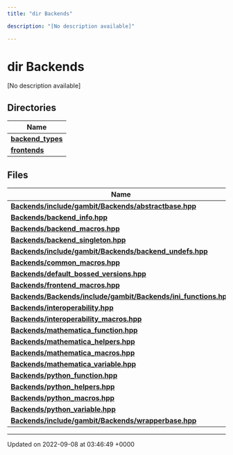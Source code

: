 ```yaml
---
title: "dir Backends"

description: "[No description available]"

---
```


# dir Backends

[No description available]

## Directories

| Name           |
| -------------- |
| **[backend_types](/documentation/code/files/dir_adaf5b9f3522268d0722b5bf192fb62e/#dir-backend-types)**  |
| **[frontends](/documentation/code/files/dir_c6faa5d145e7be4b4543e56b2cb9e577/#dir-frontends)**  |

## Files

| Name           |
| -------------- |
| **[Backends/include/gambit/Backends/abstractbase.hpp](/documentation/code/files/include_2gambit_2backends_2abstractbase_8hpp/#file-backends-include-gambit-backends-abstractbase-hpp)**  |
| **[Backends/backend_info.hpp](/documentation/code/files/backend__info_8hpp/#file-backends-backend-info-hpp)**  |
| **[Backends/backend_macros.hpp](/documentation/code/files/backend__macros_8hpp/#file-backends-backend-macros-hpp)**  |
| **[Backends/backend_singleton.hpp](/documentation/code/files/backend__singleton_8hpp/#file-backends-backend-singleton-hpp)**  |
| **[Backends/include/gambit/Backends/backend_undefs.hpp](/documentation/code/files/include_2gambit_2backends_2backend__undefs_8hpp/#file-backends-include-gambit-backends-backend-undefs-hpp)**  |
| **[Backends/common_macros.hpp](/documentation/code/files/common__macros_8hpp/#file-backends-common-macros-hpp)**  |
| **[Backends/default_bossed_versions.hpp](/documentation/code/files/default__bossed__versions_8hpp/#file-backends-default-bossed-versions-hpp)**  |
| **[Backends/frontend_macros.hpp](/documentation/code/files/frontend__macros_8hpp/#file-backends-frontend-macros-hpp)**  |
| **[Backends/Backends/include/gambit/Backends/ini_functions.hpp](/documentation/code/files/backends_2include_2gambit_2backends_2ini__functions_8hpp/#file-backends-backends-include-gambit-backends-ini-functions-hpp)**  |
| **[Backends/interoperability.hpp](/documentation/code/files/interoperability_8hpp/#file-backends-interoperability-hpp)**  |
| **[Backends/interoperability_macros.hpp](/documentation/code/files/interoperability__macros_8hpp/#file-backends-interoperability-macros-hpp)**  |
| **[Backends/mathematica_function.hpp](/documentation/code/files/mathematica__function_8hpp/#file-backends-mathematica-function-hpp)**  |
| **[Backends/mathematica_helpers.hpp](/documentation/code/files/mathematica__helpers_8hpp/#file-backends-mathematica-helpers-hpp)**  |
| **[Backends/mathematica_macros.hpp](/documentation/code/files/mathematica__macros_8hpp/#file-backends-mathematica-macros-hpp)**  |
| **[Backends/mathematica_variable.hpp](/documentation/code/files/mathematica__variable_8hpp/#file-backends-mathematica-variable-hpp)**  |
| **[Backends/python_function.hpp](/documentation/code/files/python__function_8hpp/#file-backends-python-function-hpp)**  |
| **[Backends/python_helpers.hpp](/documentation/code/files/python__helpers_8hpp/#file-backends-python-helpers-hpp)**  |
| **[Backends/python_macros.hpp](/documentation/code/files/python__macros_8hpp/#file-backends-python-macros-hpp)**  |
| **[Backends/python_variable.hpp](/documentation/code/files/python__variable_8hpp/#file-backends-python-variable-hpp)**  |
| **[Backends/include/gambit/Backends/wrapperbase.hpp](/documentation/code/files/include_2gambit_2backends_2wrapperbase_8hpp/#file-backends-include-gambit-backends-wrapperbase-hpp)**  |






-------------------------------

Updated on 2022-09-08 at 03:46:49 +0000
